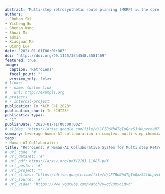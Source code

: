 ```yaml
---
abstract: "Multi-step retrosynthetic route planning (MRRP) is the core task in synthetic chemistry, in which chemists recursively deconstruct a target molecule to find a set of reactants that make up the target. MRRP is challenging in that the search space is vast, and chemists are often lost in the process. Existing AI models can achieve automatic MRRP fast, but they only work on relatively simple targets, which leaves complex molecules under chemists' expertise. To facilitate MRRP of complex molecules, we proposed a human-AI collaborative system, RetroLens, through a participatory design process. AI can contribute by two approaches: joint action and algorithm-in-the-loop. Deconstruction steps are allocated to chemists or AI based on their capabilities and AI recommends candidate revision steps to fix problems along the way. A within-subjects study (N=18) showed that chemists who used RetroLens reported faster MRRP, broader design space exploration, higher confidence in their planning, and lower cognitive load."
authors:
- Chuhan Shi
- Yicheng Hu
- Shenan Wang
- Shuai Ma
- admin
- Xiaojuan Ma
- Qiong Luo
date: "2023-01-01T00:00:00Z"
doi: "https://doi.org/10.1145/3544548.3581469"
featured: true
image:
  caption: 'RetroLens'
  focal_point: ""
  preview_only: false
# links:
# - name: Custom Link
#   url: http://example.org
# projects:
# - internal-project
publication: In *ACM CHI 2023*
publication_short: In *CHI23*
publication_types:
- "1"
publishDate: "2023-01-01T00:00:00Z"
# slides: "https://drive.google.com/file/d/1FZBdNhATgIoQozSJtWnpvchaN7lDWpdP/view?usp=sharing"
summary: Leverage human-AI collaboration in complex, multi-step chemical problems.
tags:
- Human-AI Collaboration
title: "RetroLens: A Human-AI Collaborative System for Multi-step Retrosynthetic Route Planning"
# url_code: '#'
# url_dataset: '#'
# url_pdf: https://arxiv.org/pdf/2203.11085.pdf
# url_poster: '#'
# url_project: ""
# url_slides: "https://drive.google.com/file/d/1FZBdNhATgIoQozSJtWnpvchaN7lDWpdP/view?usp=sharing"
# url_source: '#'
# url_video: 'https://www.youtube.com/watch?v=qdvOmxoLdvc'
---
```

<!-- 
{{% callout note %}}
Click the *Cite* button above to demo the feature to enable visitors to import publication metadata into their reference management software.
{{% /callout %}}

{{% callout note %}}
Click the *Slides* button above to demo Academic's Markdown slides feature.
{{% /callout %}}

Supplementary notes can be added here, including [code and math](https://sourcethemes.com/academic/docs/writing-markdown-latex/). -->


